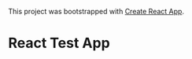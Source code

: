 This project was bootstrapped with [Create React App](https://github.com/facebook/create-react-app).

# React Test App
